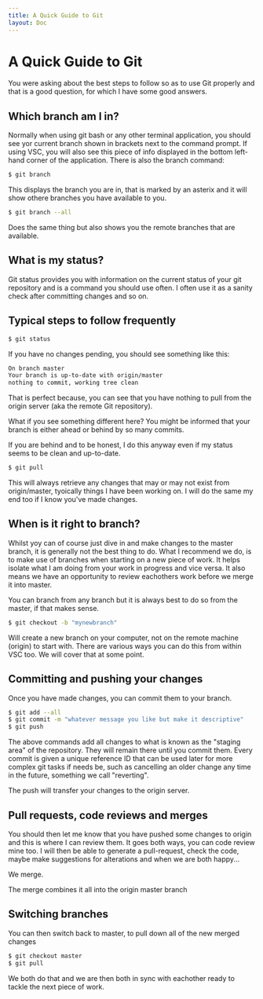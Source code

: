 ```yaml
---
title: A Quick Guide to Git
layout: Doc
---
```


# A Quick Guide to Git

You were asking about the best steps to follow so as to use Git properly and that is a good question, for which I have some good answers.

## Which branch am I in?

Normally when using git bash or any other terminal application, you should see yor current branch shown in brackets next to the command prompt. If using VSC, you will also see this piece of info displayed in the bottom left-hand corner of the application. There is also the branch command:

``` bash
$ git branch
```

This displays the branch you are in, that is marked by an asterix and it will show othere branches you have available to you.

``` bash
$ git branch --all
```

Does the same thing but also shows you the remote branches that are available.

## What is my status?

Git status provides you with information on the current status of your git repository and is a command you should use often. I often use it as a sanity check after committing changes and so on.

## Typical steps to follow frequently

``` bash
$ git status
```

If you have no changes pending, you should see something like this:

``` bash
On branch master
Your branch is up-to-date with origin/master
nothing to commit, working tree clean
```

That is perfect because, you can see that you have nothing to pull from the origin server (aka the remote Git repository). 

What if you see something different here? You might be informed that your branch is either ahead or behind by so many commits.

If you are behind and to be honest, I do this anyway even if my status seems to be clean and up-to-date.

``` bash
$ git pull
```

This will always retrieve any changes that may or may not exist from origin/master, tyoically things I have been working on. I will do the same my end too if I know you've made changes.

## When is it right to branch?

Whilst yoy can of course just dive in and make changes to the master branch, it is generally not the best thing to do. What I recommend we do, is to make use of branches when starting on a new piece of work. It helps isolate what I am doing from your work in progress and vice versa. It also means we have an opportunity to review eachothers work before we merge it into master.

You can branch from any branch but it is always best to do so from the master, if that makes sense.

``` bash
$ git checkout -b "mynewbranch" 
```

Will create a new branch on your computer, not on the remote machine (origin) to start with. There are various ways you can do this from within VSC too. We will cover that at some point.

## Committing and pushing your changes

Once you have made changes, you can commit them to your branch.

``` bash
$ git add --all
$ git commit -m "whatever message you like but make it descriptive"
$ git push
```

The above commands add all changes to what is known as the "staging area" of the repository. They will remain there until you commit them. Every commit is given a unique reference ID that can be used later for more complex git tasks if needs be, such as cancelling an older change any time in the future, something we call "reverting".

The push will transfer your changes to the origin server.

## Pull requests, code reviews and merges

You should then let me know that you have pushed some changes to origin and this is where I can review them. It goes both ways, you can code review mine too. I will then be able to generate a pull-request, check the code, maybe make suggestions for alterations and when we are both happy...

We merge.

The merge combines it all into the origin master branch

## Switching branches

You can then switch back to master, to pull down all of the new merged changes

``` bash
$ git checkout master
$ git pull
```

We both do that and we are then both in sync with eachother ready to tackle the next piece of work.



